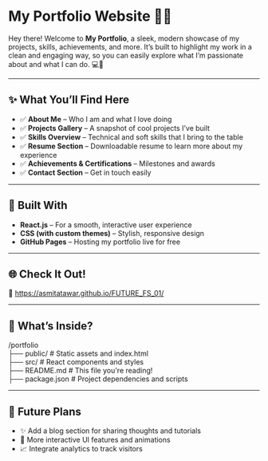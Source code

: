 # My Portfolio Website 🚀✨

Hey there! Welcome to **My Portfolio**, a sleek, modern showcase of my projects, skills, achievements, and more. It’s built to highlight my work in a clean and engaging way, so you can easily explore what I’m passionate about and what I can do. 💻🎨

---

## ✨ What You’ll Find Here  
- ✅ **About Me** – Who I am and what I love doing  
- ✅ **Projects Gallery** – A snapshot of cool projects I’ve built  
- ✅ **Skills Overview** – Technical and soft skills that I bring to the table  
- ✅ **Resume Section** – Downloadable resume to learn more about my experience  
- ✅ **Achievements & Certifications** – Milestones and awards  
- ✅ **Contact Section** – Get in touch easily  

---

## 🔧 Built With  
- **React.js** – For a smooth, interactive user experience  
- **CSS (with custom themes)** – Stylish, responsive design  
- **GitHub Pages** – Hosting my portfolio live for free  

---

## 🌐 Check It Out!  
🔗 https://asmitatawar.github.io/FUTURE_FS_01/

---

## 📁 What’s Inside?  
/portfolio  
├── public/          # Static assets and index.html  
├── src/             # React components and styles  
├── README.md        # This file you're reading!  
├── package.json     # Project dependencies and scripts  

---

## 🚀 Future Plans  
- ✨ Add a blog section for sharing thoughts and tutorials  
- 🎨 More interactive UI features and animations  
- 📈 Integrate analytics to track visitors  
